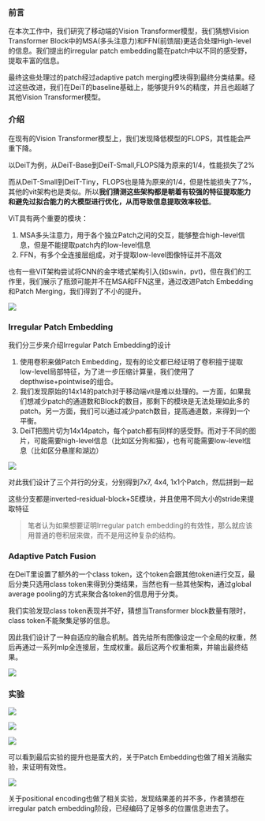 ### 前言
在本次工作中，我们研究了移动端的Vision Transformer模型，我们猜想Vision Transformer Block中的MSA(多头注意力)和FFN(前馈层)更适合处理High-level的信息。我们提出的irregular patch embedding能在patch中以不同的感受野，提取丰富的信息。

最终这些处理过的patch经过adaptive patch merging模块得到最终分类结果。经过这些改进，我们在DeiT的baseline基础上，能够提升9%的精度，并且也超越了其他Vision Transformer模型。

### 介绍
在现有的Vision Transformer模型上，我们发现降低模型的FLOPS，其性能会严重下降。

以DeiT为例，从DeiT-Base到DeiT-Small,FLOPS降为原来的1/4，性能损失了2%

而从DeiT-Small到DeiT-Tiny，FLOPS也是降为原来的1/4，但是性能损失了7%，其他的vit架构也是类似。所以**我们猜测这些架构都是朝着有较强的特征提取能力和避免过拟合能力的大模型进行优化，从而导致信息提取效率较低**。

ViT具有两个重要的模块：

1. MSA多头注意力，用于各个独立Patch之间的交互，能够整合high-level信息，但是不能提取patch内的low-level信息
2. FFN，有多个全连接层组成，对于提取low-level图像特征并不高效

也有一些ViT架构尝试将CNN的金字塔式架构引入(如swin，pvt)，但在我们的工作里，我们展示了瓶颈可能并不在MSA和FFN这里，通过改进Patch Embedding和Patch Merging，我们得到了不小的提升。


![](https://files.mdnice.com/user/4601/71db38aa-e5a2-4e66-b569-5d6d01b70316.png)


### Irregular Patch Embedding
我们分三步来介绍Irregular Patch Embedding的设计
1. 使用卷积来做Patch Embedding，现有的论文都已经证明了卷积擅于提取low-level局部特征，为了进一步压缩计算量，我们使用了depthwise+pointwise的组合。
2. 我们发现原始的14x14的patch对于移动端vit是难以处理的。一方面，如果我们想减少patch的通道数和Block的数目，那剩下的模块是无法处理如此多的patch。另一方面，我们可以通过减少patch数目，提高通道数，来得到一个平衡。
3. DeiT把图片切为14x14patch，每个patch都有同样的感受野。而对于不同的图片，可能需要high-level信息（比如区分狗和猫），也有可能需要low-level信息（比如区分悬崖和湖边）


![](https://files.mdnice.com/user/4601/c9717ff0-4e04-4767-afa5-8961604fe6d5.png)

对此我们设计了三个并行的分支，分别得到7x7, 4x4, 1x1个Patch，然后拼到一起

这些分支都是inverted-residual-block+SE模块，并且使用不同大小的stride来提取特征

> 笔者认为如果想要证明Irregular patch embedding的有效性，那么就应该用普通的卷积层来做，而不是用这种复杂的结构。

### Adaptive Patch Fusion
在DeiT里设置了额外的一个class token，这个token会跟其他token进行交互，最后分类只选用class token来得到分类结果，当然也有一些其他架构，通过global average pooling的方式来聚合各token的信息用于分类。

我们实验发现class token表现并不好，猜想当Transformer block数量有限时，class token不能聚集足够的信息。

因此我们设计了一种自适应的融合机制。首先给所有图像设定一个全局的权重，然后再通过一系列mlp全连接层，生成权重。最后这两个权重相乘，并输出最终结果。

![](https://files.mdnice.com/user/4601/1a5f3882-bf31-42a5-9981-5b48b84121c1.png)

### 实验

![](https://files.mdnice.com/user/4601/0fadb74e-1745-4a37-bc19-1fc4a70685d5.png)

![](https://files.mdnice.com/user/4601/45580107-a6fa-47b5-861f-3cf3795b4496.png)


![](https://files.mdnice.com/user/4601/1dd08635-5de3-4534-9264-cdca7473d0eb.png)

可以看到最后实验的提升也是蛮大的，关于Patch Embedding也做了相关消融实验，来证明有效性。


![](https://files.mdnice.com/user/4601/a5257a99-eb54-4a47-9ef6-438989388693.png)

关于positional encoding也做了相关实验，发现结果差的并不多，作者猜想在irregular patch embedding阶段，已经编码了足够多的位置信息进去了。

